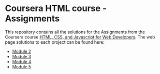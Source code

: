 # Coursera HTML course - Assignments
This repository contains all the solutions for the Assignments from the Coursera course [HTML, CSS, and Javascript for Web Developers](https://www.coursera.org/learn/html-css-javascript-for-web-developers). The web page solutions to each project can be found here:
* [Module 2](https://arnausaumell.github.io/CourseraHTML-Assignments/module2-solution)
* [Module 3](https://arnausaumell.github.io/CourseraHTML-Assignments/module3-solution)
* [Module 4](https://www.coursera.org/learn/html-css-javascript-for-web-developers)
* [Module 5](https://www.coursera.org/learn/html-css-javascript-for-web-developers)
